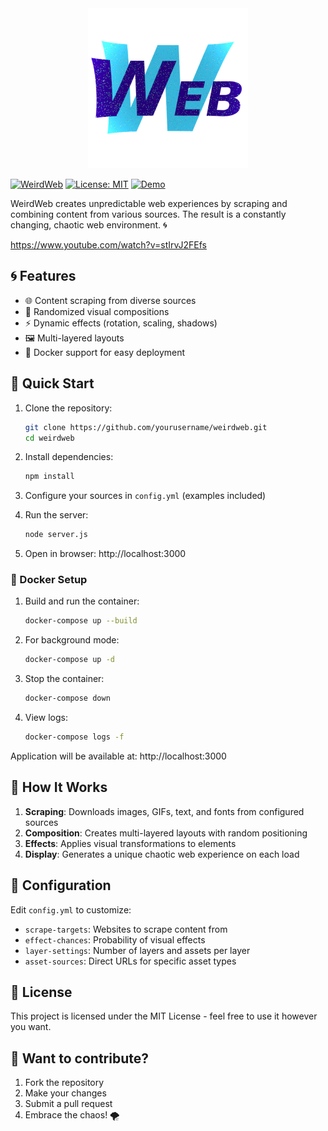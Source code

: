 <div align="center">
  <img src="public/logo.png" alt="WeirdWeb Logo" width="256">
</div>

[![WeirdWeb](https://img.shields.io/badge/WeirdWeb-1.0.3-blueviolet)](https://github.com/yourusername/weirdweb)
[![License: MIT](https://img.shields.io/badge/License-MIT-brightgreen.svg)](http://www.MIT.net/)
[![Demo](https://img.shields.io/badge/🚀-Live_Demo-9cf?style=flat-square)](https://weirdweb.isaweye.ink)

WeirdWeb creates unpredictable web experiences by scraping and combining content from various sources. The result is a constantly changing, chaotic web environment. 🌀

https://www.youtube.com/watch?v=stIrvJ2FEfs

## 🌀 Features

- 🌐 Content scraping from diverse sources
- 🎨 Randomized visual compositions
- ⚡ Dynamic effects (rotation, scaling, shadows)
- 🖼️ Multi-layered layouts
- 🐳 Docker support for easy deployment

## 🚀 Quick Start

1. Clone the repository:
   ```bash
   git clone https://github.com/yourusername/weirdweb.git
   cd weirdweb
   ```

2. Install dependencies:
   ```bash
   npm install
   ```

3. Configure your sources in `config.yml` (examples included)

4. Run the server:
   ```bash
   node server.js
   ```

5. Open in browser: http://localhost:3000

### 🐳 Docker Setup

1. Build and run the container:
   ```bash
   docker-compose up --build
   ```

2. For background mode:
   ```bash
   docker-compose up -d
   ```

3. Stop the container:
   ```bash
   docker-compose down
   ```

4. View logs:
   ```bash
   docker-compose logs -f
   ```

Application will be available at: http://localhost:3000

## 🧩 How It Works

1. **Scraping**: Downloads images, GIFs, text, and fonts from configured sources
2. **Composition**: Creates multi-layered layouts with random positioning
3. **Effects**: Applies visual transformations to elements
4. **Display**: Generates a unique chaotic web experience on each load

## 🔧 Configuration

Edit `config.yml` to customize:
- `scrape-targets`: Websites to scrape content from
- `effect-chances`: Probability of visual effects
- `layer-settings`: Number of layers and assets per layer
- `asset-sources`: Direct URLs for specific asset types

## 📜 License

This project is licensed under the MIT License - feel free to use it however you want.

## 🤝 Want to contribute?

1. Fork the repository
2. Make your changes
3. Submit a pull request
4. Embrace the chaos! 🌪️
